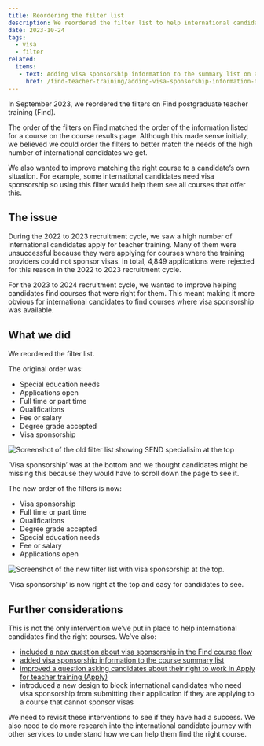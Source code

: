 ```yaml
---
title: Reordering the filter list
description: We reordered the filter list to help international candidates find courses that sponsor visas
date: 2023-10-24
tags:
  - visa
  - filter
related:
  items:
   - text: Adding visa sponsorship information to the summary list on a course page
     href: /find-teacher-training/adding-visa-sponsorship-information-to-the-summary-list-on-a-course-page/
---
```


In September 2023, we reordered the filters on Find postgraduate teacher training (Find).

The order of the filters on Find matched the order of the information listed for a course on the course results page. Although this made sense initialy, we believed we could order the filters to better match the needs of the high number of international candidates we get.

We also wanted to improve matching the right course to a candidate’s own situation. For example, some international candidates need visa sponsorship so using this filter would help them see all courses that offer this.

## The issue

During the 2022 to 2023 recruitment cycle, we saw a high number of international candidates apply for teacher training. Many of them were unsuccessful because they were applying for courses where the training providers could not sponsor visas. In total, 4,849 applications were rejected for this reason in the 2022 to 2023 recruitment cycle.

For the 2023 to 2024 recruitment cycle, we wanted to improve helping candidates find courses that were right for them. This meant making it more obvious for international candidates to find courses where visa sponsorship was available.

## What we did

We reordered the filter list.

The original order was:

- Special education needs
- Applications open
- Full time or part time
- Qualifications
- Fee or salary
- Degree grade accepted
- Visa sponsorship

![Screenshot of the old filter list showing SEND specialisim at the top](filters-old.png)

‘Visa sponsorship’ was at the bottom and we thought candidates might be missing this because they would have to scroll down the page to see it.

The new order of the filters is now:

- Visa sponsorship
- Full time or part time
- Qualifications
- Degree grade accepted
- Special education needs
- Fee or salary
- Applications open

![Screenshot of the new filter list with visa sponsorship at the top.](filters-new.png)

‘Visa sponsorship’ is now right at the top and easy for candidates to see.

## Further considerations

This is not the only intervention we’ve put in place to help international candidates find the right courses. We’ve also:

- [included a new question about visa sponsorship in the Find course flow](/find-teacher-training/including-a-question-about-visa-sponsorship-in-the-find-a-course-flow)
- [added visa sponsorship information to the course summary list](/find-teacher-training/adding-visa-sponsorship-information-to-the-summary-list-on-a-course-page)
- [improved a question asking candidates about their right to work in Apply for teacher training (Apply)](/apply-for-teacher-training/making-the-right-to-work-or-study-and-immigration-questions-clearer)
- introduced a new design to block international candidates who need visa sponsorship from submitting their application if they are applying to a course that cannot sponsor visas

We need to revisit these interventions to see if they have had a success. We also need to do more research into the international candidate journey with other services to understand how we can help them find the right course.

